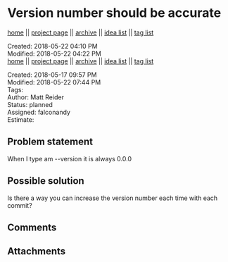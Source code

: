 # Version number should be accurate

[home](../index.md) || [project page](../agilemarkdown-project.md) || [archive](archive.md) || [idea list](../ideas.md) || [tag list](../tags.md)

Created: 2018-05-22 04:10 PM  
Modified: 2018-05-22 04:22 PM  
[home](../index.md) || [project page](../agilemarkdown-project.md) || [archive](archive.md) || [idea list](../ideas.md) || [tag list](../tags.md)

Created: 2018-05-17 09:57 PM  
Modified: 2018-05-22 07:44 PM  
Tags:   
Author: Matt Reider  
Status: planned  
Assigned: falconandy  
Estimate:   

## Problem statement

When I type am --version it is always 0.0.0

## Possible solution

Is there a way you can increase the version number each time with each commit?

## Comments

## Attachments
